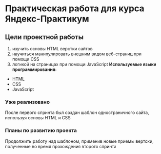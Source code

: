 # Практическая работа для курса Яндекс-Практикум
## Цели проектной работы
1) изучить основы HTML верстки сайтов
2) научиться манипулировать внешним видом веб-страниц при помощи CSS
3) логикой на страницах при помощи JavaScript
**Используемые языки программирования:**
* HTML
* CSS
* JavaScript
### Уже реализовано
После первого спринта был создан шаблон одностраничного сайта, используя основы HTML и CSS
### Планы по развитию проекта
Продолжить работу над шаблоном, применив новые приемы вертски, полученные во время прохождения второго спринта